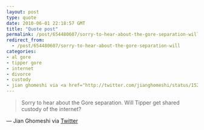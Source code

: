 ```yaml
---
layout: post
type: quote
date: 2010-06-01 22:18:57 GMT
title: "Quote post"
permalink: /post/654480607/sorry-to-hear-about-the-gore-separation-will
redirect_from: 
  - /post/654480607/sorry-to-hear-about-the-gore-separation-will
categories:
- al gore
- tipper gore
- internet
- divorce
- custody
- jian ghomeshi via <a href="http://twitter.com/jianghomeshi/status/15200230552">twitter</a>
---
```

<blockquote>Sorry to hear about the Gore separation. Will Tipper get shared custody of the internet?</blockquote>

 — Jian Ghomeshi via <a href="http://twitter.com/jianghomeshi/status/15200230552">Twitter</a>